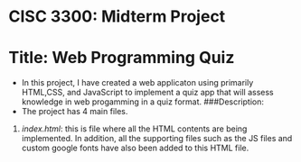 # CISC 3300: Midterm Project
# Title: Web Programming Quiz
* In this project, I have created a web applicaton using primarily HTML,CSS, and JavaScript to implement a quiz app that will assess knowledge in web progamming in a quiz format. 
###Description:
* The project has 4 main files.
1. *index.html*: this is file where all the HTML contents are being implemented. In addition, all the supporting files such as the JS files and custom google fonts have also been added to this HTML file.
